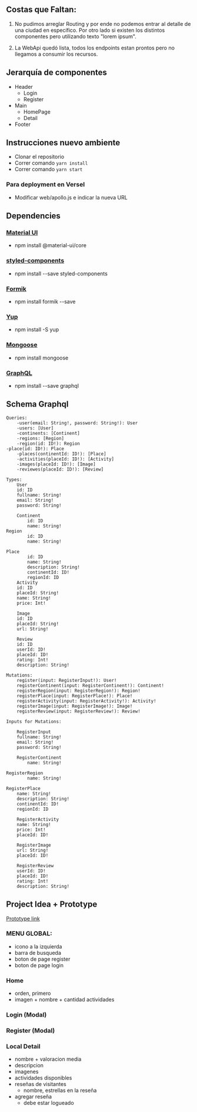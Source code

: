 ## Costas que Faltan:

1) No pudimos arreglar Routing y por ende no podemos entrar al detalle de una ciudad en específico.
Por otro lado si existen los distintos componentes pero utilizando texto "lorem ipsum".

2) La WebApi quedó lista, todos los endpoints estan prontos pero no llegamos a consumir los recursos.

## Jerarquía de componentes
- Header
  - Login
  - Register
- Main
  - HomePage
  - Detail
- Footer

## Instrucciones nuevo ambiente

- Clonar el repositorio 
- Correr comando `yarn install`
- Correr comando `yarn start`

### Para deployment en Versel

- Modificar web/apollo.js e indicar la nueva URL

## Dependencies

### [Material UI](https://material-ui.com/)
- npm install @material-ui/core

### [styled-components](https://styled-components.com/)
- npm install --save styled-components

### [Formik](https://jaredpalmer.com/formik/)
- npm install formik --save

### [Yup](https://www.npmjs.com/package/yup)
- npm install -S yup

### [Mongoose](https://mongoosejs.com)
- npm install mongoose

### [GraphQL](https://graphql.org/)
- npm install --save graphql

## Schema Graphql
    Queries:
        -user(email: String!, password: String!): User
        -users: [User]
        -continents: [Continent]
        -regions: [Region]
        -region(id: ID!): Region
	-place(id: ID!): Place
        -places(continentId: ID!): [Place]
        -activities(placeId: ID!): [Activity]
        -images(placeId: ID!): [Image]
        -reviewes(placeId: ID!): [Review]

    Types:
    	User
		id: ID
		fullname: String!
		email: String!
		password: String!

    	Continent
        	id: ID
       		name: String!
	Region
        	id: ID
        	name: String!

	Place
        	id: ID
        	name: String!
        	description: String!
        	continentId: ID!
        	regionId: ID
    	Activity
		id: ID
		placeId: String!
		name: String!
		price: Int!

    	Image
		id: ID
		placeId: String!
		url: String!

    	Review
		id: ID
		userId: ID!
		placeId: ID!
		rating: Int!
		description: String!
    
    Mutations:
        register(input: RegisterInput!): User!
        registerContinent(input: RegisterContinent!): Continent!
        registerRegion(input: RegisterRegion!): Region!
        registerPlace(input: RegisterPlace!): Place!
        registerActivity(input: RegisterActivity!): Activity!
        registerImage(input: RegisterImage!): Image!
        registerReview(input: RegisterReview!): Review!

    Inputs for Mutations:
    
    	RegisterInput
		fullname: String!
		email: String!
		password: String!

    	RegisterContinent
        	name: String!
    	
	RegisterRegion
        	name: String!
	
	RegisterPlace
		name: String!
		description: String!
		continentId: ID!
		regionId: ID

    	RegisterActivity 
		name: String!
		price: Int!
		placeId: ID!

    	RegisterImage
		url: String!
		placeId: ID!

    	RegisterReview
		userId: ID!
		placeId: ID!
		rating: Int!
		description: String!

## Project Idea + Prototype
[Prototype link](figma.com/file/PFDGyPfof3jsY7bt6dvu2h/Desarrollo-UI?node-id=0%3A1)
 
### MENU GLOBAL: 
- icono a la izquierda
- barra de busqueda
- boton de page register
- boton de page login

### Home
- orden, primero 
- imagen + nombre + cantidad actividades
	
### Login (Modal)

### Register (Modal)

### Local Detail
- nombre + valoracion media
- descripcion
- imagenes
- actividades disponibles
- reseñas de visitantes
	- nombre, estrellas en la reseña
- agregar reseña
	- debe estar logueado
